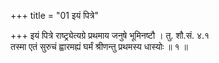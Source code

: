 +++
title = "01 इयं पित्रे"

+++
इयं पित्रे राष्ट्र्येत्यग्रे प्रथमाय जनुषे भूमिनष्टौ । तु. शौ.सं. ४.१  
तस्मा एतं सुरुचं ह्वारमह्यं घर्मं श्रीणन्तु प्रथमस्य धास्योः ॥ १ ॥